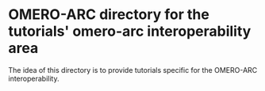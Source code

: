 # OMERO-ARC directory for the tutorials' omero-arc interoperability area
The idea of this directory is to provide tutorials specific for the OMERO-ARC interoperability.
